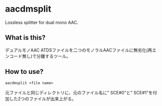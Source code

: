 # aacdmsplit
Lossless splitter for dual mono AAC.
## What is this?
デュアルモノAAC ATDSファイルを二つのモノラルAACファイルに無劣化(再エンコード無し)で分離するツール。

## How to use?
```aacdmsplit <file name>```

元ファイルと同じディレクトリに、元のファイル名に" SCE#0"と" SCE#1"を付加した2つのファイルが出来上がる。
